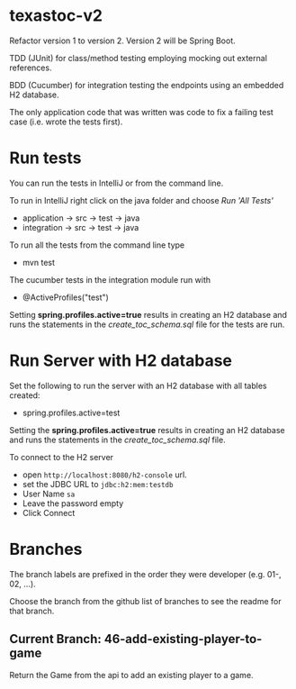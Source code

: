 # texastoc-v2
Refactor version 1 to version 2. Version 2 will be Spring Boot.

TDD (JUnit) for class/method testing employing mocking out external references.

BDD (Cucumber) for integration testing the endpoints using an embedded H2 database.

The only application code that was written was code to fix a failing test case (i.e. wrote the tests first).


# Run tests
You can run the tests in IntelliJ or from the command line.

To run in IntelliJ right click on the java folder and choose _Run 'All Tests'_
* application -> src -> test -> java
* integration -> src -> test -> java

To run all the tests from the command line type
* mvn test

The cucumber tests in the integration module run with
* @ActiveProfiles("test")


Setting **spring.profiles.active=true** results in creating an H2 database and runs the statements in the *create_toc_schema.sql* file for the tests are run.


# Run Server with H2 database
Set the following to run the server with an H2 database with all tables created:
* spring.profiles.active=test

Setting the **spring.profiles.active=true** results in creating an H2 database and runs the statements in the *create_toc_schema.sql* file.

To connect to the H2 server
* open `http://localhost:8080/h2-console` url.
* set the JDBC URL to `jdbc:h2:mem:testdb`
* User Name `sa`
* Leave the password empty
* Click Connect

# Branches

The branch labels are prefixed in the order they were developer (e.g. 01-, 02, ...).

Choose the branch from the github list of branches to see the readme for that branch.

## Current Branch: 46-add-existing-player-to-game
Return the Game from the api to add an existing player to a game.
